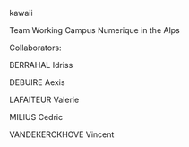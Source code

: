 kawaii

Team Working Campus Numerique in the Alps

Collaborators:

BERRAHAL Idriss

DEBUIRE Aexis

LAFAITEUR Valerie

MILIUS Cedric

VANDEKERCKHOVE Vincent

